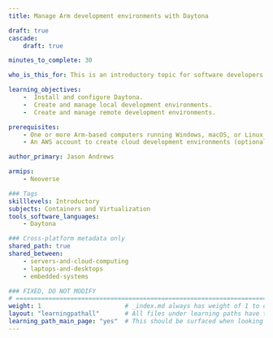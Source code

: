 ```yaml
---
title: Manage Arm development environments with Daytona

draft: true
cascade:
    draft: true

minutes_to_complete: 30

who_is_this_for: This is an introductory topic for software developers who want to manage development environments on Arm computers using Daytona.

learning_objectives:
    -  Install and configure Daytona.
    -  Create and manage local development environments.
    -  Create and manage remote development environments.

prerequisites:
    - One or more Arm-based computers running Windows, macOS, or Linux computer with Docker installed.
    - An AWS account to create cloud development environments (optional).

author_primary: Jason Andrews

armips:
    - Neoverse

### Tags
skilllevels: Introductory
subjects: Containers and Virtualization
tools_software_languages:
    - Daytona

### Cross-platform metadata only
shared_path: true
shared_between:
    - servers-and-cloud-computing
    - laptops-and-desktops
    - embedded-systems

### FIXED, DO NOT MODIFY
# ================================================================================
weight: 1                       # _index.md always has weight of 1 to order correctly
layout: "learningpathall"       # All files under learning paths have this same wrapper
learning_path_main_page: "yes"  # This should be surfaced when looking for related content. Only set for _index.md of learning path content.
---
```

